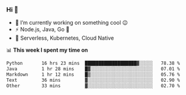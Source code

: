 ### Hi 👋

<!--
**nodejh/nodejh** is a ✨ _special_ ✨ repository because its `README.md` (this file) appears on your GitHub profile.

Here are some ideas to get you started:

- 🔭 I’m currently working on ...
- 🌱 I’m currently learning ...
- 👯 I’m looking to collaborate on ...
- 🤔 I’m looking for help with ...
- 💬 Ask me about ...
- 📫 How to reach me: ...
- 😄 Pronouns: ...
- ⚡ Fun fact: ...
-->

- 🔭 I’m currently working on something cool :wink:
- ⚡ Node.js, Java, Go :thought_balloon:
- 🤖 Serverless, Kubernetes, Cloud Native

📊 **This week I spent my time on**

<!--START_SECTION:waka-->

```txt
Python       16 hrs 23 mins  ███████████████████▓░░░░░   78.38 %
Java         1 hr 28 mins    █▓░░░░░░░░░░░░░░░░░░░░░░░   07.01 %
Markdown     1 hr 12 mins    █▒░░░░░░░░░░░░░░░░░░░░░░░   05.76 %
Text         36 mins         ▓░░░░░░░░░░░░░░░░░░░░░░░░   02.90 %
Other        33 mins         ▓░░░░░░░░░░░░░░░░░░░░░░░░   02.70 %
```

<!--END_SECTION:waka-->


<!--
:traffic_light: **Visitors**

![visitors](https://visitor-badge.glitch.me/badge?page_id=nodejh.nodejh)
-->
